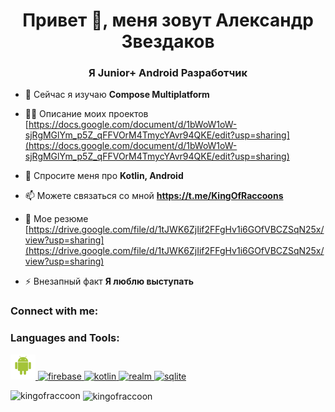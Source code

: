 <h1 align="center">Привет 👋, меня зовут Александр Звездаков</h1>
<h3 align="center">Я Junior+ Android Разработчик</h3>

- 🌱 Сейчас я изучаю **Compose Multiplatform**

- 👨‍💻 Описание моих проектов [https://docs.google.com/document/d/1bWoW1oW-sjRgMGlYm_p5Z_qFFVOrM4TmycYAvr94QKE/edit?usp=sharing](https://docs.google.com/document/d/1bWoW1oW-sjRgMGlYm_p5Z_qFFVOrM4TmycYAvr94QKE/edit?usp=sharing)

- 💬 Спросите меня про **Kotlin, Android**

- 📫 Можете связаться со мной **https://t.me/KingOfRaccoons**

- 📄 Мое резюме [https://drive.google.com/file/d/1tJWK6ZjIif2FFgHv1i6GOfVBCZSqN25x/view?usp=sharing](https://drive.google.com/file/d/1tJWK6ZjIif2FFgHv1i6GOfVBCZSqN25x/view?usp=sharing)

- ⚡ Внезапный факт **Я люблю выступать**

<h3 align="left">Connect with me:</h3>
<p align="left">
</p>

<h3 align="left">Languages and Tools:</h3>
<p align="left"> <a href="https://developer.android.com" target="_blank" rel="noreferrer"> <img src="https://raw.githubusercontent.com/devicons/devicon/master/icons/android/android-original-wordmark.svg" alt="android" width="40" height="40"/> </a> <a href="https://firebase.google.com/" target="_blank" rel="noreferrer"> <img src="https://www.vectorlogo.zone/logos/firebase/firebase-icon.svg" alt="firebase" width="40" height="40"/> </a> <a href="https://kotlinlang.org" target="_blank" rel="noreferrer"> <img src="https://www.vectorlogo.zone/logos/kotlinlang/kotlinlang-icon.svg" alt="kotlin" width="40" height="40"/> </a> <a href="https://realm.io/" target="_blank" rel="noreferrer"> <img src="https://raw.githubusercontent.com/bestofjs/bestofjs-webui/8665e8c267a0215f3159df28b33c365198101df5/public/logos/realm.svg" alt="realm" width="40" height="40"/> </a> <a href="https://www.sqlite.org/" target="_blank" rel="noreferrer"> <img src="https://www.vectorlogo.zone/logos/sqlite/sqlite-icon.svg" alt="sqlite" width="40" height="40"/> </a> </p>

<p><img align="left" src="https://github-readme-stats.vercel.app/api/top-langs?username=kingofraccoon&show_icons=true&locale=en&layout=compact" alt="kingofraccoon" /></p>

<p>&nbsp;<img align="center" src="https://github-readme-stats.vercel.app/api?username=kingofraccoon&show_icons=true&locale=en" alt="kingofraccoon" /></p>
